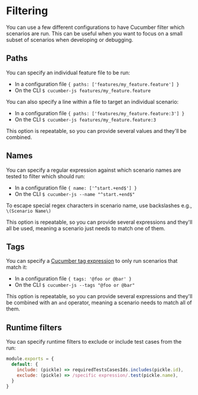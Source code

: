 # Filtering

You can use a few different configurations to have Cucumber filter which scenarios are run. This can be useful when you want to focus on a small subset of scenarios when developing or debugging.

## Paths

You can specify an individual feature file to be run:

- In a configuration file `{ paths: ['features/my_feature.feature'] }`
- On the CLI `$ cucumber-js features/my_feature.feature`

You can also specify a line within a file to target an individual scenario:

- In a configuration file `{ paths: ['features/my_feature.feature:3'] }`
- On the CLI `$ cucumber-js features/my_feature.feature:3`

This option is repeatable, so you can provide several values and they'll be combined.

## Names

You can specify a regular expression against which scenario names are tested to filter which should run:

- In a configuration file `{ name: ['^start.+end$'] }`
- On the CLI `$ cucumber-js --name "^start.+end$"`

To escape special regex characters in scenario name, use backslashes e.g., `\(Scenario Name\)`

This option is repeatable, so you can provide several expressions and they'll all be used, meaning a scenario just needs to match one of them.

## Tags

You can specify a [Cucumber tag expression](https://docs.cucumber.io/cucumber/api/#tag-expressions) to only run scenarios that match it:

- In a configuration file `{ tags: '@foo or @bar' }`
- On the CLI `$ cucumber-js --tags "@foo or @bar"`

This option is repeatable, so you can provide several expressions and they'll be combined with an `and` operator, meaning a scenario needs to match all of them.

## Runtime filters

You can specify runtime filters to exclude or include test cases from the run:

```js
module.exports = {
  default: {
    include: (pickle) => requiredTestsCasesIds.includes(pickle.id),
    exclude: (pickle) => /specific expression/.test(pickle.name),
  }
}
```
